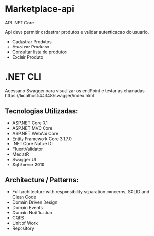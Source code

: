  Marketplace-api
 =====================
 API .NET Core

 Api deve permitir cadastrar produtos e validar autenticacao do usuario.

- Cadastrar Produtos
- Atualizar Produtos
- Consultar lista de produtos
- Excluir Produto

 # .NET CLI

 Acessar o Swagger para visualizar os endPoint e testar as chamadas
  https://localhost:44348/swagger/index.html


## Tecnologias Utilizadas:

- ASP.NET Core 3.1 
- ASP.NET MVC Core 
- ASP.NET WebApi Core
- Entity Framework Core 3.1.7.0
- .NET Core Native DI
- FluentValidator
- MediatR
- Swagger UI
- Sql Server 2019


## Architecture / Patterns:

- Full architecture with responsibility separation concerns, SOLID and Clean Code
- Domain Driven Design 
- Domain Events
- Domain Notification
- CQRS 
- Unit of Work
- Repository
